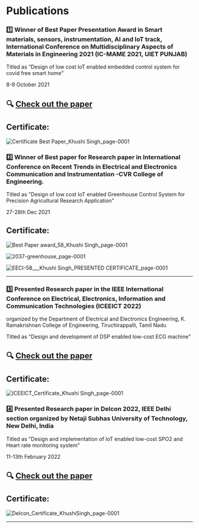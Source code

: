 # Publications

### :one: Winner of Best Paper Presentation Award in Smart materials, sensors, instrumentation, AI and IoT track, International Conference on Multidisciplinary Aspects of Materials in Engineering 2021 (IC-MAME 2021, UIET PUNJAB) 

Titled as “Design of low cost IoT enabled embedded control system for covid free smart home”

8-9 October 2021

## :mag: [Check out the paper](https://iopscience.iop.org/article/10.1088/1757-899X/1225/1/012058)

## Certificate:

![Certificate Best Paper_Khushi Singh_page-0001](https://user-images.githubusercontent.com/107871742/174884838-85d8d500-b8db-4f49-80db-08cabc250b44.jpg)



### :two: Winner of Best paper for Research paper in International Conference on Recent Trends in Electrical and Electronics Communication and Instrumentation -CVR College of Engineering.

Titled as "Design of low cost IoT enabled Greenhouse Control System for Precision Agricultural Research Application"

27-28th Dec 2021

## Certificate:

![Best Paper award_58_Khushi Singh_page-0001](https://user-images.githubusercontent.com/107871742/174885560-bd9a3fc4-fa01-4439-8d0b-3c66e4e6b153.jpg)

![2037-greenhouse_page-0001](https://user-images.githubusercontent.com/107871742/184084990-dfd4f67d-5358-4f3a-bb90-d223d453f4df.jpg)


![EECI-58___Khushi Singh_PRESENTED CERTIFICATE_page-0001](https://user-images.githubusercontent.com/107871742/174885109-9e91880c-5a08-454e-ae26-01482b6cce8d.jpg)



---

### :three: Presented Research paper  in the IEEE International Conference on Electrical, Electronics, Information and Communication Technologies (ICEEICT 2022)
organized by the Department of Electrical and Electronics Engineering, K. Ramakrishnan College of Engineering, 
Tiruchirappalli, Tamil Nadu

Titled as "Design and development of DSP enabled low-cost ECG machine"

## :mag: [Check out the paper](https://ieeexplore.ieee.org/document/9768423)

## Certificate:

![ICEEICT_Certificate_Khushi Singh_page-0001](https://user-images.githubusercontent.com/107871742/174884500-21244703-a662-463c-a201-715a712af0a6.jpg)


### :four: Presented Research paper  in Delcon 2022, IEEE Delhi section organized by Netaji Subhas University of Technology, New Delhi, India

Titled as "Design and implementation of IoT enabled low-cost SPO2 and Heart rate monitoring system"

11-13th February 2022

## :mag: [Check out the paper](https://ieeexplore.ieee.org/document/9753167)

## Certificate:
![Delcon_Certificate_KhushiSingh_page-0001](https://user-images.githubusercontent.com/107871742/174884288-f1beb67b-5afe-4af1-996e-e3daf14387dc.jpg)


---
